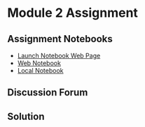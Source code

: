 # Module 2 Assignment

## Assignment Notebooks

+ [Launch Notebook Web Page](https://www.coursera.org/learn/python-social-network-analysis/notebook/7RsKp/assignment-2)
+ [Web Notebook](https://bajwjsbbpcxhnmzzoyjrrp.coursera-apps.org/notebooks/Assignment%202.ipynb)
+ [Local Notebook](notebooks/Assignment02.md)


## Discussion Forum








## Solution






